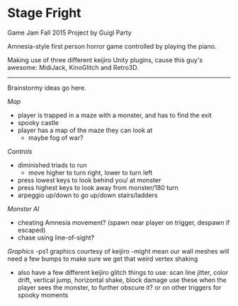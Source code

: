 # Stage Fright
Game Jam Fall 2015 Project by Guigl Party

Amnesia-style first person horror game controlled by playing the piano.

Making use of three different keijiro Unity plugins, cause this guy's awesome: MidiJack, KinoGlitch and Retro3D.

-----------------------

Brainstormy ideas go here.

*Map*
- player is trapped in a maze with a monster, and has to find the exit
- spooky castle
- player has a map of the maze they can look at
	- maybe fog of war?

*Controls*
- diminished triads to run
	- move higher to turn right, lower to turn left
- press lowest keys to look behind you/ at monster
- press highest keys to look away from monster/180 turn
- arpeggio up/down to go up/down stairs/ladders

*Monster AI*
- cheating Amnesia movement? (spawn near player on trigger, despawn if escaped)
- chase using line-of-sight?


*Graphics*
-ps1 graphics courtesy of keijiro
-might mean our wall meshes will need a few bumps to make sure we get that weird vertex shaking

- also have a few different keijiro glitch things to use:
	scan line jitter, color drift, vertical jump, horizontal shake, block damage
	use these when the player sees the monster, to further obscure it?
	or on other triggers for spooky moments
	
